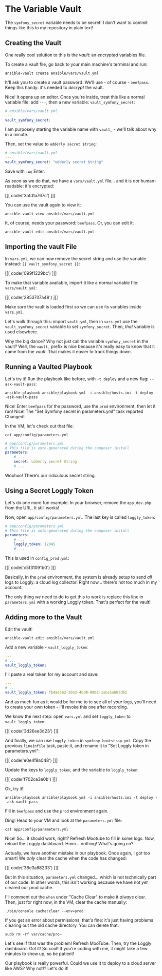# The Variable Vault

The `symfony_secret` variable needs to be secret! I don't want to commit things
like this to my repository in plain text!

## Creating the Vault

One really cool solution to this is the *vault*: an *encrypted* variables file.

To create a vault file, go back to your main machine's terminal and run:

```terminal
ansible-vault create ansible/vars/vault.yml
```

It'll ask you to create a vault password. We'll use - of course - `beefpass`. Keep
this handy: it's needed to *decrypt* the vault.

Nice! It opens up an editor. Once you're inside, treat this like a normal variable
file: add `---`, then a new variable: `vault_symfony_secret`:

```yaml
# ansible/vars/vault.yml
---
vault_symfony_secret: 
```

I am purposely starting the variable name with `vault_` - we'll talk about why
in a minute.

Then, set the value to `udderly secret $tring`:

```yaml
# ansible/vars/vault.yml
---
vault_symfony_secret: "udderly secret $tring"
```

Save with `:wq` Enter.

As *soon* as we do that, we have a `vars/vault.yml` file... and it is *not* human-readable:
it's encrypted:

[[[ code('3afd1a767c') ]]]

You can use the vault again to view it:

```terminal
ansible-vault view ansible/vars/vault.yml
```

It, of course, needs your password: `beefpass`. Or, you can edit it:

```terminal
ansible-vault edit ansible/vars/vault.yml
```

## Importing the vault File

In `vars.yml`, we can now remove the secret string and use the variable instead:
`{{ vault_symfony_secret }}`:

[[[ code('099f1229bc') ]]]

To make that variable available, import it like a normal variable file: `vars/vault.yml`:

[[[ code('2853707a48') ]]]

Make sure the vault is loaded first so we can use its variables inside `vars.yml`.

Let's walk through this: import `vault.yml`, then in `vars.yml` use the `vault_symfony_secret`
variable to set `symfony_secret`. Then, *that* variable is used elsewhere.

Why the big dance? Why not just call the variable `symfony_secret` in the vault?
Well, the `vault_` prefix is nice because it's really easy to know that it came from
the *vault*. That makes it easier to track things down.

## Running a Vaulted Playbook

Let's try it! Run the playbook like before, with `-t deploy` and a new flag:
`--ask-vault-pass`:

```terminal
ansible-playbook ansible/playbook.yml -i ansible/hosts.ini -t deploy --ask-vault-pass
```

Nice! Enter `beefpass` for the password, use the `prod` environment, then let it
run! Nice! The "Set Symfony secret in parameters.yml" task reported Changed!

In the VM, let's check out that file:

```terminal
cat app/config/parameters.yml
```

```yaml
# app/config/parameters.yml
# This file is auto-generated during the composer install
parameters:
    # ...
    secret: udderly secret $tring
    # ...
```

Woohoo! There's our ridiculous secret string.

## Using a Secret Loggly Token

Let's do one more fun example. In your browser, remove the `app_dev.php` from the
URL. It still works!

Now, open `app/config/parameters.yml`. The last key is called `loggly_token`:

```yaml
# app/config/parameters.yml
# This file is auto-generated during the composer install
parameters:
    # ...
    loggly_token: 12345
    # ...
```

This is used in `config_prod.yml`:

[[[ code('c5f31091b0') ]]]

Basically, in the `prod` environment, the system is already setup to send *all* logs
to Loggly: a cloud log collector. Right now... there's not too much in my account.

The only thing *we* need to do to get this to work is replace this line in `parameters.yml`
with a working Loggly token. That's perfect for the vault!

## Adding more to the Vault

Edit the vault!

```terminal
ansible-vault edit ansible/vars/vault.yml
```

Add a new variable - `vault_loggly_token`:

```yaml
---
# ...
vault_loggly_token:
```

I'll paste a real token for my account and save:

```yaml
---
# ...
vault_loggly_token: fb4aa5b2-30a3-4bd8-8902-1aba5a683d62
```

And as much fun as it would be for me to to see all of *your* logs, you'll need
to create your own token - I'll revoke this one after recording.

We know the next step: open `vars.yml` and set `loggly_token` to `vault_loggly_token`:

[[[ code('3d26ee3d23') ]]]

And finally, we can use `loggly_token` in `symfony-bootstrap.yml`. Copy the previous
`lineinfile` task, paste it, and rename it to "Set Loggly token in parameters.yml":

[[[ code('e0e4f9a048') ]]]

Update the keys to `loggly_token`, and the variable to `loggly_token`:

[[[ code('f702ce3e0b') ]]]

Ok, try it!

```terminal
ansible-playbook ansible/playbook.yml -i ansible/hosts.ini -t deploy --ask-vault-pass
```

Fill in `beefpass` and use the `prod` environment again.

Ding! Head to your VM and look at the `parameters.yml` file:

```terminal
cat app/config/parameters.yml
```

Nice! So... it should work, right? Refresh Mootube to fill in some logs. Now, reload
the Loggly dashboard. Hmm... nothing! What's going on?

Actually, we have another mistake in our playbook. Once again, I got too smart! We
*only* clear the cache when the code has changed:

[[[ code('36e3a68233') ]]]

But in this situation, `parameters.yml` changed... which is not technically part of
our code. In other words, this isn't working because we have not *yet* cleared our
prod cache.

I'll comment out the `when` under "Cache Clear" to make it *always* clear. Then,
just for right now, in the VM, clear the cache manually:

```terminal
./bin/console cache:clear --env=prod
```

If you get an error about permissions, that's fine: it's just having problems clearing
out the old cache directory. You can delete that:

```terminal
sudo rm -rf var/cache/pro~
```

Let's see if that was the problem! Refresh MooTube. Then, try the Loggly dashboard.
Got it! So cool! If you're coding with me, it might take a few minutes to show up,
so be patient!

Our playbook is really powerful. Could we use it to deploy to a cloud server like
AWS? Why not!? Let's do it!
